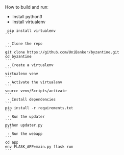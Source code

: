 How to build and run:

 - Install python3
 - Install virtualenv
````
 pip install virtualenv
```

 - Clone the repo
```
git clone https://github.com/UniBanker/byzantine.git
cd byzantine
```
 - Create a virtualenv
```
virtualenv venv
```
 - Activate the virtualenv
```
source venv/Scripts/activate
```
 - Install dependencies
```
pip install -r requirements.txt
```
 - Run the updater
```
python updater.py
```
 - Run the webapp
```
cd app
env FLASK_APP=main.py flask run
```